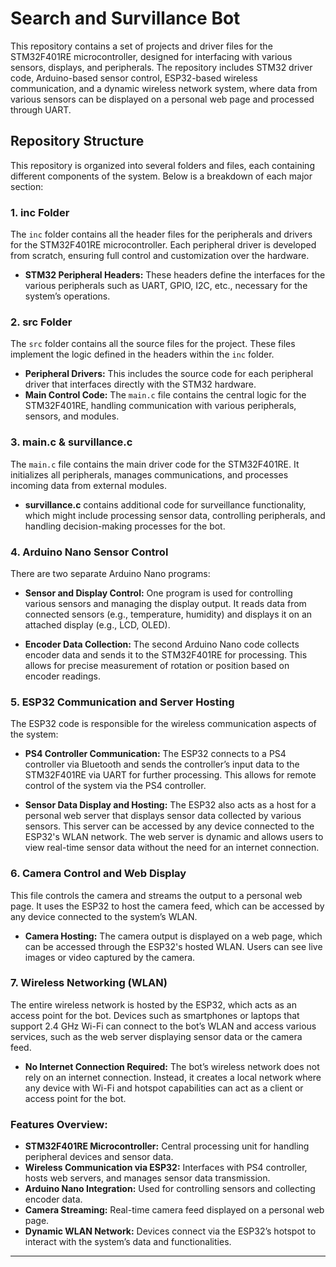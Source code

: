 # Search and Survillance Bot 

This repository contains a set of projects and driver files for the STM32F401RE microcontroller, designed for interfacing with various sensors, displays, and peripherals. The repository includes STM32 driver code, Arduino-based sensor control, ESP32-based wireless communication, and a dynamic wireless network system, where data from various sensors can be displayed on a personal web page and processed through UART.

## Repository Structure

This repository is organized into several folders and files, each containing different components of the system. Below is a breakdown of each major section:

### 1. **inc Folder**  
The `inc` folder contains all the header files for the peripherals and drivers for the STM32F401RE microcontroller. Each peripheral driver is developed from scratch, ensuring full control and customization over the hardware.

- **STM32 Peripheral Headers:** These headers define the interfaces for the various peripherals such as UART, GPIO, I2C, etc., necessary for the system’s operations.

### 2. **src Folder**  
The `src` folder contains all the source files for the project. These files implement the logic defined in the headers within the `inc` folder.

- **Peripheral Drivers:** This includes the source code for each peripheral driver that interfaces directly with the STM32 hardware. 
- **Main Control Code:** The `main.c` file contains the central logic for the STM32F401RE, handling communication with various peripherals, sensors, and modules.

### 3. **main.c & survillance.c**  
The `main.c` file contains the main driver code for the STM32F401RE. It initializes all peripherals, manages communications, and processes incoming data from external modules.

- **survillance.c** contains additional code for surveillance functionality, which might include processing sensor data, controlling peripherals, and handling decision-making processes for the bot.

### 4. **Arduino Nano Sensor Control**  
There are two separate Arduino Nano programs:

- **Sensor and Display Control:** One program is used for controlling various sensors and managing the display output. It reads data from connected sensors (e.g., temperature, humidity) and displays it on an attached display (e.g., LCD, OLED).
  
- **Encoder Data Collection:** The second Arduino Nano code collects encoder data and sends it to the STM32F401RE for processing. This allows for precise measurement of rotation or position based on encoder readings.

### 5. **ESP32 Communication and Server Hosting**  
The ESP32 code is responsible for the wireless communication aspects of the system:

- **PS4 Controller Communication:** The ESP32 connects to a PS4 controller via Bluetooth and sends the controller’s input data to the STM32F401RE via UART for further processing. This allows for remote control of the system via the PS4 controller.

- **Sensor Data Display and Hosting:** The ESP32 also acts as a host for a personal web server that displays sensor data collected by various sensors. This server can be accessed by any device connected to the ESP32's WLAN network. The web server is dynamic and allows users to view real-time sensor data without the need for an internet connection.

### 6. **Camera Control and Web Display**  
This file controls the camera and streams the output to a personal web page. It uses the ESP32 to host the camera feed, which can be accessed by any device connected to the system’s WLAN.

- **Camera Hosting:** The camera output is displayed on a web page, which can be accessed through the ESP32's hosted WLAN. Users can see live images or video captured by the camera.

### 7. **Wireless Networking (WLAN)**  
The entire wireless network is hosted by the ESP32, which acts as an access point for the bot. Devices such as smartphones or laptops that support 2.4 GHz Wi-Fi can connect to the bot’s WLAN and access various services, such as the web server displaying sensor data or the camera feed.

- **No Internet Connection Required:** The bot’s wireless network does not rely on an internet connection. Instead, it creates a local network where any device with Wi-Fi and hotspot capabilities can act as a client or access point for the bot.

### Features Overview:
- **STM32F401RE Microcontroller:** Central processing unit for handling peripheral devices and sensor data.
- **Wireless Communication via ESP32:** Interfaces with PS4 controller, hosts web servers, and manages sensor data transmission.
- **Arduino Nano Integration:** Used for controlling sensors and collecting encoder data.
- **Camera Streaming:** Real-time camera feed displayed on a personal web page.
- **Dynamic WLAN Network:** Devices connect via the ESP32’s hotspot to interact with the system’s data and functionalities.

---

